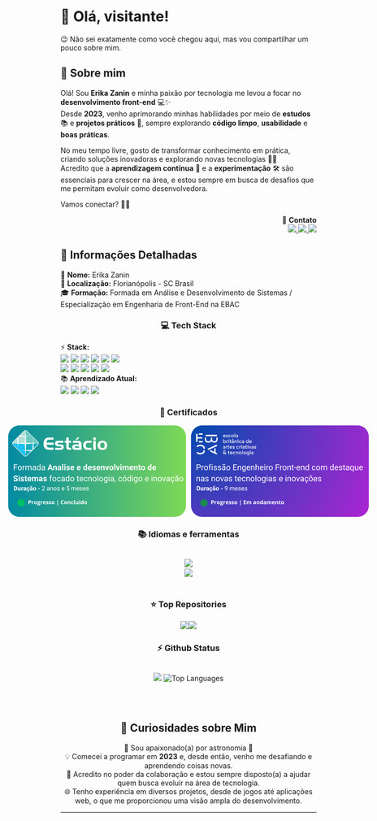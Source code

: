# 👋 Olá, visitante!

😉 Não sei exatamente como você chegou aqui, mas vou compartilhar um pouco sobre mim. 

## 🚀 Sobre mim  

Olá! Sou **Erika Zanin** e minha paixão por tecnologia me levou a focar no **desenvolvimento front-end** 💻✨  
Desde **2023**, venho aprimorando minhas habilidades por meio de **estudos** 📚 e **projetos práticos** 🎨, sempre explorando **código limpo**, **usabilidade** e **boas práticas**.  

No meu tempo livre, gosto de transformar conhecimento em prática, criando soluções inovadoras e explorando novas tecnologias 🚀💡  
Acredito que a **aprendizagem contínua** 🔄 e a **experimentação** 🛠️ são essenciais para crescer na área, e estou sempre em busca de desafios que me permitam evoluir como desenvolvedora.  

Vamos conectar? 🤝💬

<div align="right">
  <div>
    🌟 <strong>Contato</strong>  
  </div>
  <div>
    <a href="mailto:erikaczbu@gmail.com">
      <img src="https://img.shields.io/badge/-Gmail-%23333?style=for-the-badge&logo=gmail&logoColor=white">
    </a>
    <a href="https://www.linkedin.com/in/erikaczanin">
      <img src="https://img.shields.io/badge/-LinkedIn-%230077B5?style=for-the-badge&logo=linkedin&logoColor=white">
    </a> 
    <a href="https://api.whatsapp.com/send?phone=55489999202985"> 
      <img src="https://img.shields.io/badge/WhatsApp-25D366?style=for-the-badge&logo=whatsapp&logoColor=white">
    </a>
  </div>
</div>

## 📝 Informações Detalhadas
<div>
    <div>👤 <strong>Nome:</strong> Erika Zanin</div>
    <div>📍 <strong>Localização:</strong> Florianópolis - SC Brasil</div>
    <div>🎓 <strong>Formação:</strong> Formada em Análise e Desenvolvimento de Sistemas / Especialização em Engenharia de Front-End na EBAC</div>
   <h3 align="center">💻 Tech Stack</h3>
    <div>⚡ <strong>Stack:</strong>
      <br>
      <img src="https://img.shields.io/badge/React-20232A?style=for-the-badge&logo=react&logoColor=61DAFB">
      <img src="https://img.shields.io/badge/HTML5-E34F26?style=for-the-badge&logo=html5&logoColor=white">
      <img src="https://img.shields.io/badge/CSS-239120?&style=for-the-badge&logo=css3&logoColor=white">
      <img src="https://img.shields.io/badge/JavaScript-F7DF1E?style=for-the-badge&logo=javascript&logoColor=black">
      <img src="https://img.shields.io/badge/GIT-E44C30?style=for-the-badge&logo=git&logoColor=white">
      <img src="https://img.shields.io/badge/GitHub-E44C30?style=for-the-badge&logo=github&logoColor=white">
      <br>
      <img src="https://img.shields.io/badge/Bootstrap-563D7C?style=for-the-badge&logo=bootstrap&logoColor=white">
      <img src="https://img.shields.io/badge/MySQL-00000F?style=for-the-badge&logo=mysql&logoColor=white">
      <img src="https://img.shields.io/badge/Python-3776AB?style=for-the-badge&logo=python&logoColor=white">
      <img src="https://img.shields.io/badge/Node.js-43853D?style=for-the-badge&logo=node.js&logoColor=white">
      <img src="https://img.shields.io/badge/Figma-F24E1E?style=for-the-badge&logo=figma&logoColor=white">
    </div>
    <div>📚 <strong>Aprendizado Atual:</strong> <br>
      <img src="https://img.shields.io/badge/Python-3776AB?style=for-the-badge&logo=python&logoColor=white">
      <img src="https://img.shields.io/badge/Node.js-43853D?style=for-the-badge&logo=node.js&logoColor=white">
      <img src="https://img.shields.io/badge/Ruby-CC342D?style=for-the-badge&logo=ruby&logoColor=white">
      <img src="https://img.shields.io/badge/Bootstrap-563D7C?style=for-the-badge&logo=bootstrap&logoColor=white">
    </div>
</div>

<h3 align="center">🔆 Certificados</h3>
<div align="center" style="display: flex; gap: 10px; justify-content: center;">
    <img src="https://github.com/ErikaCZanin/ErikaCZanin/blob/main/certestacio.png" alt="UOM Logo" width="350" height="180">
    <img src="https://github.com/ErikaCZanin/ErikaCZanin/blob/main/ebac.png" alt="HGS Logo" idth="350" height="180">
</div>
<!-- lang-->
<h3 align="center">📚 Idiomas e ferramentas </h3>
<br/>
<div align="center">
  <img src="https://skillicons.dev/icons?i=nodejs,mongodb,bootstrap,htmx,python,javascript,mysql,vscode" /><br>
  <img src="https://skillicons.dev/icons?i=html,css,github,git,postman,figma,react" /><br>
</div>
<br/>

<div align="center">
  <h3>⭐️ Top Repositories</h3>
  <div style="display: flex; justify-content: center;">
    <a href="https://github.com/ErikaCZanin/viagens_cards">
        <img width=395 src="https://github-readme-stats.vercel.app/api/pin/?username=ErikaCZanin&repo=viagens_cards&theme=light&title_color=000000&icon_color=000000&text_color=000000&bg_color=ffffff" />
    <a href="https://github.com/ErikaCZanin/siteCafe">
        <img width="395" src="https://github-readme-stats.vercel.app/api/pin/?username=ErikaCZanin&repo=siteCafe&theme=light&title_color=000000&icon_color=000000&text_color=000000&bg_color=ffffff" />
    </a>
</div>

<!-- git stat-->
<h3 align="center">⚡ Github Status</h3>
<br>
<div align="center">
<img width="380" src="https://github-readme-stats.vercel.app/api?username=ErikaCZanin&count_private=true&show_icons=true&theme=default&rank_icon=github&border_radius=10&show=prs_merged,prs_merged_percentage&hide=stars,issues"/>
<img width="340" src="https://github-readme-stats.vercel.app/api/top-langs/?username=ErikaCZanin&theme=default&hide_border=false&include_all_commits=false&count_private=false&layout=compact" alt="Top Languages">
</div>

<br/><br/>

## 💫 Curiosidades sobre Mim

<div>
    <div>🎉 Sou apaixonado(a) por astronomia 🎉</div>
    <div>💡 Comecei a programar em <strong>2023</strong> e, desde então, venho me desafiando e aprendendo coisas novas.</div>
    <div>🤗 Acredito no poder da colaboração e estou sempre disposto(a) a ajudar quem busca evoluir na área de tecnologia.</div>
    <div>🌐 Tenho experiência em diversos projetos, desde de jogos até aplicações web, o que me proporcionou uma visão ampla do desenvolvimento.</div>
</div>

---
